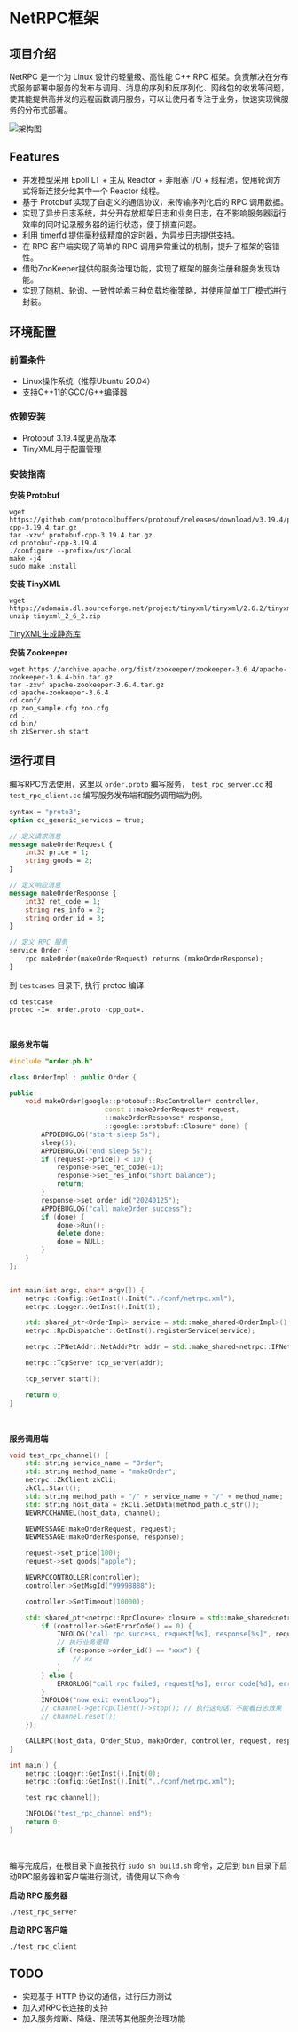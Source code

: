 # NetRPC框架
## 项目介绍
NetRPC 是一个为 Linux 设计的轻量级、高性能 C++ RPC 框架。负责解决在分布式服务部署中服务的发布与调用、消息的序列和反序列化、网络包的收发等问题，使其能提供高并发的远程函数调用服务，可以让使用者专注于业务，快速实现微服务的分布式部署。

![架构图](./imgs/架构图.png)

## Features
+ 并发模型采用 Epoll LT + 主从 Readtor + 非阻塞 I/O + 线程池，使用轮询方式将新连接分给其中一个 Reactor 线程。
+ 基于 Protobuf 实现了自定义的通信协议，来传输序列化后的 RPC 调用数据。
+ 实现了异步日志系统，并分开存放框架日志和业务日志，在不影响服务器运行效率的同时记录服务器的运行状态，便于排查问题。
+ 利用 timerfd 提供毫秒级精度的定时器，为异步日志提供支持。
+ 在 RPC 客户端实现了简单的 RPC 调用异常重试的机制，提升了框架的容错性。
+ 借助ZooKeeper提供的服务治理功能，实现了框架的服务注册和服务发现功能。
+ 实现了随机、轮询、一致性哈希三种负载均衡策略，并使用简单工厂模式进行封装。



## 环境配置
### 前置条件
* Linux操作系统（推荐Ubuntu 20.04）
* 支持C++11的GCC/G++编译器

### 依赖安装
* Protobuf 3.19.4或更高版本
* TinyXML用于配置管理

### 安装指南
**安装 Protobuf**
```
wget https://github.com/protocolbuffers/protobuf/releases/download/v3.19.4/protobuf-cpp-3.19.4.tar.gz
tar -xzvf protobuf-cpp-3.19.4.tar.gz
cd protobuf-cpp-3.19.4
./configure --prefix=/usr/local
make -j4
sudo make install
```

**安装 TinyXML**
```
wget https://udomain.dl.sourceforge.net/project/tinyxml/tinyxml/2.6.2/tinyxml_2_6_2.zip
unzip tinyxml_2_6_2.zip
```
[TinyXML生成静态库](https://blog.csdn.net/yzf279533105/article/details/77345709)

**安装 Zookeeper**
```
wget https://archive.apache.org/dist/zookeeper/zookeeper-3.6.4/apache-zookeeper-3.6.4-bin.tar.gz
tar -zxvf apache-zookeeper-3.6.4.tar.gz
cd apache-zookeeper-3.6.4 
cd conf/
cp zoo_sample.cfg zoo.cfg
cd ..
cd bin/
sh zkServer.sh start
```


## 运行项目

编写RPC方法使用，这里以 `order.proto` 编写服务， `test_rpc_server.cc` 和 `test_rpc_client.cc` 编写服务发布端和服务调用端为例。

```proto
syntax = "proto3";
option cc_generic_services = true;

// 定义请求消息
message makeOrderRequest {
    int32 price = 1;
    string goods = 2;
}

// 定义响应消息
message makeOrderResponse {
    int32 ret_code = 1;
    string res_info = 2;
    string order_id = 3;
}

// 定义 RPC 服务
service Order {
    rpc makeOrder(makeOrderRequest) returns (makeOrderResponse);
}

```
到 `testcases` 目录下, 执行 protoc 编译 
```shell
cd testcase
protoc -I=. order.proto -cpp_out=.
```
&nbsp;

**服务发布端**
```cpp
#include "order.pb.h"

class OrderImpl : public Order {

public:
    void makeOrder(google::protobuf::RpcController* controller,
                        const ::makeOrderRequest* request,
                        ::makeOrderResponse* response,
                        ::google::protobuf::Closure* done) {
        APPDEBUGLOG("start sleep 5s");
        sleep(5);
        APPDEBUGLOG("end sleep 5s");
        if (request->price() < 10) {
            response->set_ret_code(-1);
            response->set_res_info("short balance");
            return;
        }
        response->set_order_id("20240125");
        APPDEBUGLOG("call makeOrder success");
        if (done) {
            done->Run();
            delete done;
            done = NULL;
        }
    }
};


int main(int argc, char* argv[]) {
    netrpc::Config::GetInst().Init("../conf/netrpc.xml");
    netrpc::Logger::GetInst().Init(1);

    std::shared_ptr<OrderImpl> service = std::make_shared<OrderImpl>();
    netrpc::RpcDispatcher::GetInst().registerService(service);

    netrpc::IPNetAddr::NetAddrPtr addr = std::make_shared<netrpc::IPNetAddr>("127.0.0.1", netrpc::Config::GetInst().m_port);

    netrpc::TcpServer tcp_server(addr);

    tcp_server.start();

    return 0;
}
```
&nbsp;

**服务调用端**
```cpp
void test_rpc_channel() {
    std::string service_name = "Order"; 
    std::string method_name = "makeOrder"; 
    netrpc::ZkClient zkCli; 
    zkCli.Start(); 
    std::string method_path = "/" + service_name + "/" + method_name; 
    std::string host_data = zkCli.GetData(method_path.c_str()); 
    NEWRPCCHANNEL(host_data, channel);

    NEWMESSAGE(makeOrderRequest, request);
    NEWMESSAGE(makeOrderResponse, response);

    request->set_price(100);
    request->set_goods("apple");

    NEWRPCCONTROLLER(controller);
    controller->SetMsgId("99998888");

    controller->SetTimeout(10000);

    std::shared_ptr<netrpc::RpcClosure> closure = std::make_shared<netrpc::RpcClosure>(nullptr,[request, response, channel, controller]() mutable {
        if (controller->GetErrorCode() == 0) {
            INFOLOG("call rpc success, request[%s], response[%s]", request->ShortDebugString().c_str(), response->ShortDebugString().c_str());
            // 执行业务逻辑
            if (response->order_id() == "xxx") {
                // xx
            }  
        } else {
            ERRORLOG("call rpc failed, request[%s], error code[%d], error info[%s]", request->ShortDebugString().c_str(), controller->GetErrorCode(), controller->GetErrorInfo().c_str());
        }
        INFOLOG("now exit eventloop");
        // channel->getTcpClient()->stop(); // 执行这句话，不能看日志效果
        // channel.reset();
    });

    CALLRPC(host_data, Order_Stub, makeOrder, controller, request, response, closure);
}

int main() {
    netrpc::Logger::GetInst().Init(0);
    netrpc::Config::GetInst().Init("../conf/netrpc.xml");

    test_rpc_channel();

    INFOLOG("test_rpc_channel end");
    return 0;
}
```
&nbsp;


编写完成后，在根目录下直接执行 `sudo sh build.sh` 命令，之后到 `bin` 目录下启动RPC服务器和客户端进行测试，请使用以下命令：

**启动 RPC 服务器**

```
./test_rpc_server 
```

**启动 RPC 客户端**

```
./test_rpc_client
```


## TODO

- 实现基于 HTTP 协议的通信，进行压力测试
- 加入对RPC长连接的支持
- 加入服务熔断、降级、限流等其他服务治理功能


